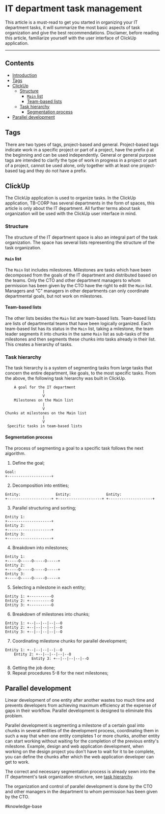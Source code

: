 # IT department task management
This article is a must-read to get you started in organizing your IT department tasks, it will summarize the most basic aspects of task organization and give the best recommendations. Disclamer, before reading this article, familiarize yourself with the user interface of ClickUp application.

---

## Contents
- [Introduction](#it-department-task-management)
- [Tags](#tags)
- [ClickUp](#clickup)
    - [Structure](#structure)
        - [`Main` list](#main-list)
        - [Team-based lists](#team-based-lists)
    - [Task hierarchy](#task-hierarchy)
        - [Segmentation process](#segmentation-process)
- [Parallel development](#parallel-development)

## Tags
There are two types of tags, project-based and general. Project-based tags indicate work in a specific project or part of a project, have the prefix `@` at the beginning and can be used independently. General or general purpose tags are intended to clarify the type of work in progress in a project or part of a project, cannot be used alone, only together with at least one project-based tag and they do not have a prefix.

## ClickUp
The ClickUp application is used to organize tasks. In the ClickUp application, TB-CORP has several departments in the form of spaces, this article is only about the IT department. All further terms about task organization will be used with the ClickUp user interface in mind.

### Structure
The structure of the IT department space is also an integral part of the task organization. The space has several lists representing the structure of the task organization.

#### `Main` list
The `Main` list includes milestones. Milestones are tasks which have been decomposed from the goals of the IT department and distributed based on the teams. Only the CTO and other department managers to whom permission has been given by the CTO have the right to edit the `Main` list. Managers and "C" managers in other departments can only coordinate departmental goals, but not work on milestones.

#### Team-based lists
The other lists besides the `Main` list are team-based lists. Team-based lists are lists of departmental teams that have been logically organized. Each team-based list has its status in the `Main` list, taking a milestone, the team leader segments it into chunks in the same `Main` list as sub-tasks of the milestones and then segments these chunks into tasks already in their list. This creates a hierarchy of tasks.

### Task hierarchy
The task hierarchy is a system of segmenting tasks from large tasks that concern the entire department, like goals, to the most specific tasks. From the above, the following task hierarchy was built in ClickUp.
```
    A goal for the IT department
                 |
                 V
    Milestones on the Main list
                 |
                 V
Chunks at milestones on the Main list
                 |
                 V
 Specific tasks in team-based lists
```
#### Segmentation process
The process of segmenting a goal to a specific task follows the next algorithm.
1. Define the goal;
```
Goal:
+--------------------+
```
2. Decomposition into entities;
```
Entity:                Entity:                Entity:              
+--------------------+ +--------------------+ +--------------------+
```
3. Parallel structuring and sorting;
```
Entity 1:
+--------------------+
Entity 2:
+--------------------+
Entity 3:
+--------------------+
```
4. Breakdown into milestones;
```
Entity 1:
+-----O-----O-----O-----+
Entity 2:
+-----O-----O-----O-----+
Entity 3:
+-----O-----O-----O-----+
```
5. Selecting a milestone in each entity;
```
Entity 1: +----------O
Entity 2: +----------O
Entity 3: +----------O
```
6. Breakdown of milestones into chunks;
```
Entity 1: +--|--|--|--|--O
Entity 2: +--|--|--|--|--O
Entity 3: +--|--|--|--|--O
```
7. Coordinating milestone chunks for parallel development;
```
Entity 1: +--|--|--|--|--O
    Entity 2: +--|--|--|--|--O
            Entity 3: +--|--|--|--|--O
```
8. Getting the job done;
9. Repeat procedures 5-8 for the next milestones;

## Parallel development
Linear development of one entity after another wastes too much time and prevents developers from achieving maximum efficiency at the expense of gaps in their workflow. Parallel development is designed to eliminate this problem.

Parallel development is segmenting a milestone of a certain goal into chunks in several entities of the development process, coordinating them in such a way that when one entity completes 1 or more chunks, another entity can start working without waiting for the completion of the previous entity's milestone. Example, design and web application development, when working on the design project you don't have to wait for it to be complete, you can define the chunks after which the web application developer can get to work.

The correct and necessary segmentation process is already sewn into the IT department's task organization structure, see [task hierarchy](#task-hierarchy).

The organization and control of parallel development is done by the CTO and other managers in the department to whom permission has been given by the CTO.

#knowledge-base